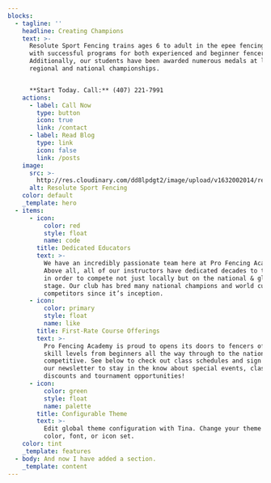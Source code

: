 ```yaml
---
blocks:
  - tagline: ''
    headline: Creating Champions
    text: >-
      Resolute Sport Fencing trains ages 6 to adult in the epee fencing weapon
      with successful programs for both experienced and beginner fencers.
      Additionally, our students have been awarded numerous medals at local,
      regional and national championships.


      **Start Today. Call:** (407) 221-7991
    actions:
      - label: Call Now
        type: button
        icon: true
        link: /contact
      - label: Read Blog
        type: link
        icon: false
        link: /posts
    image:
      src: >-
        http://res.cloudinary.com/dd8lpdgt2/image/upload/v1632002014/resolute_portrait_fovzct.png
      alt: Resolute Sport Fencing
    color: default
    _template: hero
  - items:
      - icon:
          color: red
          style: float
          name: code
        title: Dedicated Educators
        text: >-
          We have an incredibly passionate team here at Pro Fencing Academy.
          Above all, all of our instructors have dedicated decades to the sport
          in order to compete not just locally but on the national & global
          stage. Our club has bred many national champions and world cup
          competitors since it’s inception.
      - icon:
          color: primary
          style: float
          name: like
        title: First-Rate Course Offerings
        text: >-
          Pro Fencing Academy is proud to opens its doors to fencers of all
          skill levels from beginners all the way through to the nationally
          competitive. See below to check out class schedules and sign up for
          our newsletter to stay in the know about special events, class
          discounts and tournament opportunities!
      - icon:
          color: green
          style: float
          name: palette
        title: Configurable Theme
        text: >-
          Edit global theme configuration with Tina. Change your theme's primary
          color, font, or icon set.
    color: tint
    _template: features
  - body: And now I have added a section.
    _template: content
---
```


